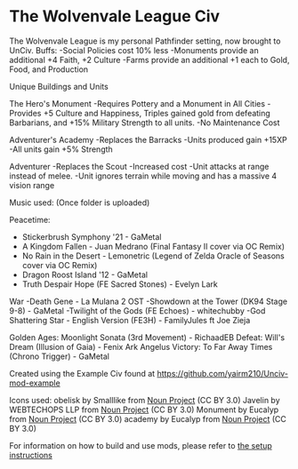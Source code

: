 # The Wolvenvale League Civ

The Wolvenvale League is my personal Pathfinder setting, now brought to UnCiv.
Buffs:
-Social Policies cost 10% less
-Monuments provide an additional +4 Faith, +2 Culture
-Farms provide an additional +1 each to Gold, Food, and Production

Unique Buildings and Units

The Hero's Monument
-Requires Pottery and a Monument in All Cities
-Provides +5 Culture and Happiness, Triples gained gold from defeating Barbarians, and +15% Military Strength to all units.
-No Maintenance Cost

Adventurer's Academy
-Replaces the Barracks
-Units produced gain +15XP
-All units gain +5% Strength

Adventurer
-Replaces the Scout
-Increased cost
-Unit attacks at range instead of melee.
-Unit ignores terrain while moving and has a massive 4 vision range


Music used: (Once folder is uploaded)

Peacetime:
- Stickerbrush Symphony '21 - GaMetal
- A Kingdom Fallen - Juan Medrano (Final Fantasy II cover via OC Remix)
- No Rain in the Desert - Lemonetric (Legend of Zelda Oracle of Seasons cover via OC Remix)
- Dragon Roost Island '12 - GaMetal
- Truth Despair Hope (FE Sacred Stones) - Evelyn Lark

War
-Death Gene - La Mulana 2 OST
-Showdown at the Tower (DK94 Stage 9-8) - GaMetal
-Twilight of the Gods (FE Echoes) - whitechubby
-God Shattering Star - English Version (FE3H) - FamilyJules ft Joe Zieja

Golden Ages: Moonlight Sonata (3rd Movement) - RichaadEB
Defeat: Will's Dream (Illusion of Gaia) - Fenix Ark Angelus
Victory: To Far Away Times (Chrono Trigger) - GaMetal


Created using the Example Civ found at https://github.com/yairm210/Unciv-mod-example

Icons used:
obelisk by Smalllike from <a href="https://thenounproject.com/browse/icons/term/obelisk/" target="_blank" title="obelisk Icons">Noun Project</a> (CC BY 3.0)
Javelin by WEBTECHOPS LLP from <a href="https://thenounproject.com/browse/icons/term/javelin/" target="_blank" title="Javelin Icons">Noun Project</a> (CC BY 3.0)
Monument by Eucalyp from <a href="https://thenounproject.com/browse/icons/term/monument/" target="_blank" title="Monument Icons">Noun Project</a> (CC BY 3.0)
academy by Eucalyp from <a href="https://thenounproject.com/browse/icons/term/academy/" target="_blank" title="academy Icons">Noun Project</a> (CC BY 3.0)

For information on how to build and use mods, please refer to [the setup instructions](https://yairm210.github.io/Unciv/Modders/Making-a-new-Civilization/)

